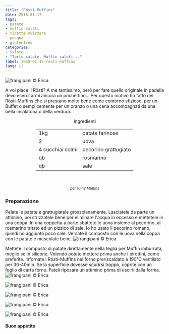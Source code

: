 ```yaml
---
title: "Rösti-Muffins"
date: 2018-01-17
tags:
- patate
- muffin salati
- ricette svizzere
- pasqua
- glutenfree
categories:
- Salato
- "Torte salate, Muffin salati..."
label: 2018-01-17-rosti-muffins
lang: it
---
```

![](../2018-01-17-rosti-muffins/header.jpg "frangipani © Erica")

A voi piace il Rösti? A me tantissimo, però per fare quello originale in padella devo esercitarmi ancora un pochettino... Per questo motivo ho fatto dei Rösti-Muffins che si prestano molto bene come contorno sfizioso, per un Buffet o semplicemente per un pranzo o una cena accompagnati da una bella insalatona o della verdura...

<div id="wrapper" style="text-align: center">
  <div id="yourdiv" style="display: inline-block;">
    <div class="ingredients">
      <div class="ingredients-title">Ingredienti</div>
      <table>
        <tbody>
          <tr>
            <td>1kg</td>
            <td>patate farinose</td>
          </tr>
          <tr>
            <td>2</td>
            <td>uova</td>
          </tr>      
          <tr> 
            <td>4 cucchiai colmi</td>
            <td>pecorino grattugiato</td>
          </tr>
          <tr>
            <td>qb</td>
            <td>rosmarino</td>
          </tr>      
          <tr> 
            <td>qb</td>
            <td>sale</td>
          </tr>
        </tbody>
      </table>
      <br></br>
      <i class="pull-right" style="font-size: 80%;">per 10-12 Muffins</i>
    </div>
  </div>
</div>


<h3>
  <font color="grey">
    <i class="fa-solid fa-gears"></i>
  </font> Preparazione
</h3>

Pelate le patate e grattugiatele grossolanamente. Lasciatele da parte un attimino, poi strizzatele bene per eliminare l'acqua in eccesso e mettetele in una coppa. In una coppetta a parte sbattete le uova insieme al pecorino, al rosmarino tritato ed un pizzico di sale. Io ho usato il pecorino romano, quindi ho aggiunto poco sale. Versate il composto con le uova nella coppa con le patate e mescolate bene.
![](../2018-01-17-rosti-muffins/impasto.jpg "frangipani © Erica")

Mettete il composto di patate direttamente nella teglia per Muffin imburrata, meglio se in silicone. Volendo potete mettere prima anche i pirottini, come preferite. Infornate i Rösti-Muffins nel forno preriscaldato a 190°C ventilato per 30-40min. Se la superficie dovesse scurirsi troppo, coprite con un foglio di carta forno. Fateli riposare un attimino prima di uscirli dalla forma.
![](../2018-01-17-rosti-muffins/risultato1.jpg "frangipani © Erica")

![](../2018-01-17-rosti-muffins/risultato2.jpg "frangipani © Erica")

![](../2018-01-17-rosti-muffins/risultato3.jpg "frangipani © Erica")

![](../2018-01-17-rosti-muffins/risultato4.jpg "frangipani © Erica")

![](../2018-01-17-rosti-muffins/risultato5.jpg "frangipani © Erica")

<h4>Buon appetito
  <font color="red">
    <i class="fa-regular fa-face-smile"></i>
  </font>
</h4>
